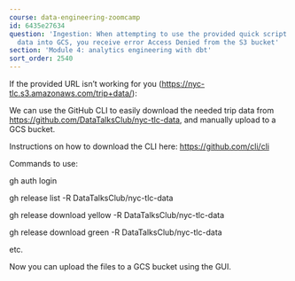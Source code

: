 ```yaml
---
course: data-engineering-zoomcamp
id: 6435e27634
question: 'Ingestion: When attempting to use the provided quick script to load trip
  data into GCS, you receive error Access Denied from the S3 bucket'
section: 'Module 4: analytics engineering with dbt'
sort_order: 2540
---
```


If the provided URL isn’t working for you (https://nyc-tlc.s3.amazonaws.com/trip+data/):

We can use the GitHub CLI to easily download the needed trip data from https://github.com/DataTalksClub/nyc-tlc-data, and manually upload to a GCS bucket.

Instructions on how to download the CLI here: https://github.com/cli/cli

Commands to use:

gh auth login

gh release list -R DataTalksClub/nyc-tlc-data

gh release download yellow -R DataTalksClub/nyc-tlc-data

gh release download green -R DataTalksClub/nyc-tlc-data

etc.

Now you can upload the files to a GCS bucket using the GUI.


